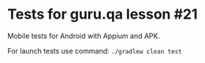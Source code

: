 # **Tests for guru.qa lesson #21**

Mobile tests for Android with Appium and APK.

For launch tests use command:
```./gradlew clean test```
